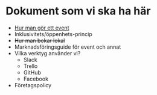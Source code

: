 Dokument som vi ska ha här
==========================

 - [Hur man gör ett event](./hur-man-gör-ett-event.md)
 - Inklusivitets/öppenhets-princip
 - ~~Hur man bokar lokal~~
 - Marknadsföringsguide för event och annat
 - Vilka verktyg använder vi?
   - Slack
   - Trello
   - GitHub
   - Facebook
 - Företagspolicy
